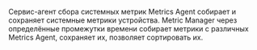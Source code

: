 Сервис-агент сбора системных метрик
Metrics Agent собирает и сохраняет системные метрики устройства.
Metric Manager через определённые промежутки времени собирает метрики с различных Metrics Agent, сохраняет их, позволяет сортировать их.
